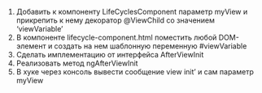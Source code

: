 1. Добавить к компоненту LifeCyclesComponent параметр
   myView и прикрепить к нему декоратор @ViewChild со значением ‘viewVariable’
2. В компоненте lifecycle-component.html поместить любой DOM-элемент и создать на нем шаблонную переменную
   #viewVariable
3. Сделать имплементацию от интерфейса AfterViewInit
4. Реализовать метод ngAfterViewInit
5. В хуке через консоль вывести сообщение view init’ и сам параметр myView
